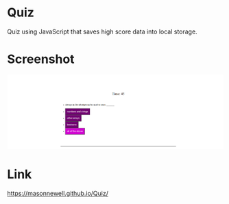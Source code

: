 # Quiz

Quiz using JavaScript that saves high score data into local storage.

# Screenshot

![Screenshot](./images/sub_ss.png)

# Link

https://masonnewell.github.io/Quiz/
